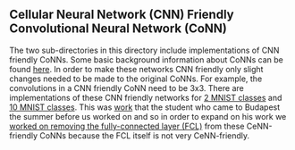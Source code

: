 ## Cellular Neural Network (CNN) Friendly Convolutional Neural Network (CoNN)

The two sub-directories in this directory include implementations of CNN friendly CoNNs. Some basic background information about CoNNs can be found [here]. In order to make these networks CNN friendly only slight changes needed to be made to the original CoNNs. For example, the convolutions in a CNN friendly CoNN need to be 3x3. There are implementations of these CNN friendly networks for [2 MNIST classes] and [10 MNIST classes]. This was [work] that the student who came to Budapest the summer before us worked on and so in order to expand on his work we [worked on removing the fully-connected layer (FCL)] from these CeNN-friendly CoNNs because the FCL itself is not very CeNN-friendly.

[work]: https://www.date-conference.com/proceedings-archive/2017/html/7026.html

[worked on removing the fully-connected layer (FCL)]: https://github.com/slancas1/budapest_research/tree/master/no_FCL

[here]: https://github.com/slancas1/budapest_research

[2 MNIST classes]: https://github.com/slancas1/budapest_research/tree/master/CNN_friendly_CoNN/CNN_friendly_2

[10 MNIST classes]: https://github.com/slancas1/budapest_research/tree/master/CNN_friendly_CoNN/CNN_friendly_10
